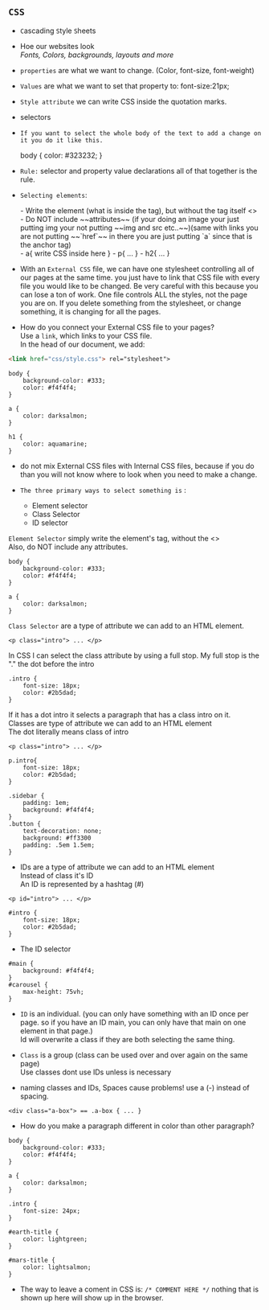 ## `CSS`
- `C`ascading `S`tyle `S`heets
- Hoe our websites look <br>
    *Fonts, Colors, backgrounds, layouts and more*


- `properties` are what we want to change. (Color, font-size, font-weight)
- `Values` are what we want to set that property to: font-size:21px;

- `Style attribute` we can write CSS inside the quotation marks.
<p style="">
<style ="font-size:21px">

<html>
    <head>
        <title>Introduction to CSS</title>
    </head>
    <body>
        <h1 style="font-size: 70px; color: red;">Cascading Style Sheets</h1>
        <p>We use CSS to add style to our HTML documents.</p>
        <p style="color: blue">There are a few different ways to add CSS to a document, but for time being we'll be using <em>inline</em> CSS.</p>
        <h2 style="background-color: purple; color: white;">Inline CSS</h2>
        <p>Inline CSS is written directly in our HTML using a style attribute.</p>
        <p>We can style any element using inline styles, from the body to headings and paragraphs, <a href="#">as well as links</a> and strong and em tags too!</p>
    </body>
</html>

- CSS is always separated by a colon `:`
- The value is always followed by a semicolon `;`
- we can write CSS inside a style attribute `<em>inline</em>`

`Basic Styles`
- `font-size` - sets the font size. px (pixels)
- `color` - Changes the color of the text
- `background-color` - sets the background color 
- `text-align` - Align the text to the left, center, or right

- Colors can be set with keywords, hex codes, rgb and hsl values
- `keywords` - "red", "steelblue", "hotpink"
- `hex` - hexadecimal values: #7ab0fb; 
- `rgb` - Red, Green, Blue rgb(0,255,0)
- `hsl` - Hue, Saturation, Lightness hsl (240, 100%, 75%) (hue 240, saturation 100%, lightness hsl 75%)

<!-- we can use an internal style sheet that is placed in the head of our pages -->

<head>
    <style>
        CSS goes here
    </style>
</head>

<!--How do we chose what we want to style?-->
- selectors
- `If you want to select the whole body of the text to add a change on it you do it like this.`

    body {
        color: #323232;
    }

- `Rule:` selector and property value declarations all of that together is the rule.

- `Selecting elements`: 
<ul>
- Write the element (what is inside the tag), but without the tag itself <> <br>
- Do NOT include ~~attributes~~ (if your doing an image your just putting img your not putting ~~img and src etc..~~)(same with links you are not putting ~~`href`~~ in there you are just putting `a` since that is the anchor tag)<br>
- a{ write CSS inside here }
- p{ ... }
- h2{ ... }
</ul>

- With an `External CSS` file, we can have one stylesheet controlling all of our pages at the same time. you just have to link that CSS file with every file you would like to be changed. Be very careful with this because you can lose a ton of work.
One file controls ALL the styles, not the page you are on. If you delete something from the stylesheet, or change something, it is changing for all the pages.  

- How do you connect your External CSS file to your pages?<br>
Use a `link`, which links to your CSS file. <br>
In the head of our document, we add: <br>
```html 
<link href="css/style.css"> rel="stylesheet">
```
```
body {
    background-color: #333; 
    color: #f4f4f4;
}

a {
    color: darksalmon;
}

h1 {
    color: aquamarine;
}
```

- do not mix External CSS files with Internal CSS files, because if you do than you will not know where to look when you need to make a change. 


- `The three primary ways to select something is` :
<ul>
 
- Element selector<br>
- Class Selector <br>
- ID selector <br>

</ul>

`Element Selector` simply write the element's tag, without the <> <br>
Also, do NOT include any attributes.
```
body {
    background-color: #333; 
    color: #f4f4f4;
}

a {
    color: darksalmon;
}
```

`Class Selector` are a type of attribute we can add to an HTML element. 
```
<p class="intro"> ... </p>
```
In CSS I can select the class attribute by using a full stop. My full stop is the "." the dot before the intro
```
.intro {
    font-size: 18px;
    color: #2b5dad;
}
```
If it has a dot intro it selects a paragraph that has a class intro on it. <br>
Classes are type of attribute we can add to an HTML element<br>
The dot literally means class of intro
```
<p class="intro"> ... </p>
```
```
p.intro{
    font-size: 18px;
    color: #2b5dad;
}
```
```
.sidebar {
    padding: 1em;
    background: #f4f4f4;
}
.button {
    text-decoration: none;
    background: #ff3300
    padding: .5em 1.5em;
}
```
- IDs are a type of attribute we can add to an HTML element <br>
Instead of class it's ID <br>
An ID is represented by a hashtag (#)
```
<p id="intro"> ... </p>

#intro {
    font-size: 18px;
    color: #2b5dad;
}
```
- The ID selector
```
#main {
    background: #f4f4f4;
}
#carousel {
    max-height: 75vh;
}
```
- `ID` is an individual. (you can only have something with an ID once per page. so if you have an ID main, you can only have that main on one element in that page.)<br>
Id will overwrite a class if they are both selecting the same thing.

- `Class` is a group (class can be used over and over again on the same page)<br>
Use classes dont use IDs unless is necessary

- naming classes and IDs, Spaces cause problems! use a (-) instead of spacing.
```
<div class="a-box"> == .a-box { ... }
```
- How do you make a paragraph different in color than other paragraph? 
```
body {
    background-color: #333; 
    color: #f4f4f4;
}

a {
    color: darksalmon;
}

.intro {
    font-size: 24px;
}

#earth-title {
    color: lightgreen;
}

#mars-title {
    color: lightsalmon;
}
```
- The way to leave a coment in CSS is: `/* COMMENT HERE */` nothing that is shown up here will show up in the browser. 
